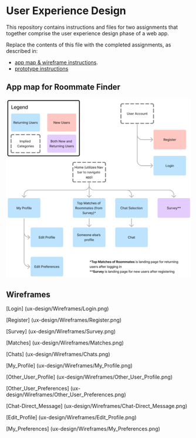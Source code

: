 # User Experience Design

This repository contains instructions and files for two assignments that together comprise the user experience design phase of a web app.

Replace the contents of this file with the completed assignments, as described in:

- [app map & wireframe instructions](instructions-0a-app-map-wireframes.md).
- [prototype instructions](instructions-0b-prototyping.md)


## App map for Roommate Finder
![AppMap](ux-design/Roommate_Finder_SiteMap.png)

## Wireframes
[Login] (ux-design/Wireframes/Login.png)

[Register] (ux-design/Wireframes/Register.png)

[Survey] (ux-design/Wireframes/Survey.png)

[Matches] (ux-design/Wireframes/Matches.png)

[Chats] (ux-design/Wireframes/Chats.png)

[My_Profile] (ux-design/Wireframes/My_Profile.png)

[Other_User_Profile] (ux-design/Wireframes/Other_User_Profile.png)

[Other_User_Preferences] (ux-design/Wireframes/Other_User_Preferences.png)

[Chat-Direct_Message] (ux-design/Wireframes/Chat-Direct_Message.png)

[Edit_Profile] (ux-design/Wireframes/Edit_Profile.png)

[My_Preferences] (ux-design/Wireframes/My_Preferences.png)